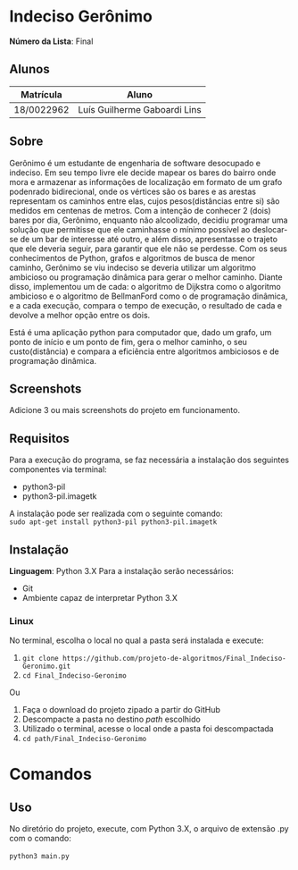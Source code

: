 # Indeciso Gerônimo

**Número da Lista**: Final<br>

## Alunos
|Matrícula | Aluno |
| -- | -- |
| 18/0022962  |  Luís Guilherme Gaboardi Lins |

## Sobre 
Gerônimo é um estudante de engenharia de software desocupado e indeciso. Em seu tempo livre ele decide mapear os bares do bairro onde mora e armazenar as informações de localização em formato de um grafo podenrado bidirecional, onde os vértices são os bares e as arestas representam os caminhos entre elas, cujos pesos(distâncias entre si) são medidos em centenas de metros. Com a intenção de conhecer 2 (dois) bares por dia, Gerônimo, enquanto não alcoolizado, decidiu programar uma solução que permitisse que ele caminhasse o mínimo possível ao deslocar-se de um bar de interesse até outro, e além disso, apresentasse o trajeto que ele deveria seguir, para garantir que ele não se perdesse. Com os seus conhecimentos de Python, grafos e algoritmos de busca de menor caminho, Gerônimo se viu indeciso se deveria utilizar um algoritmo ambicioso ou programação dinâmica para gerar o melhor caminho. Diante disso, implementou um de cada: o algoritmo de Dijkstra como o algoritmo ambicioso e o algoritmo de BellmanFord como o de programação dinâmica, e a cada execução, compara o tempo de execução, o resultado de cada e devolve a melhor opção entre os dois.

Está é uma aplicação python para computador que, dado um grafo, um ponto de início e um ponto de fim, gera o melhor caminho, o seu custo(distância) e compara a eficiência entre algoritmos ambiciosos e de programação dinâmica.

## Screenshots
Adicione 3 ou mais screenshots do projeto em funcionamento.

## Requisitos

Para a execução do programa, se faz necessária a instalação dos seguintes componentes via terminal:

- python3-pil
- python3-pil.imagetk

A instalação pode ser realizada com o seguinte comando: <br>
`sudo apt-get install python3-pil python3-pil.imagetk`

## Instalação 

**Linguagem**: Python 3.X
Para a instalação serão necessários:

- Git
- Ambiente capaz de interpretar Python 3.X

### Linux

No terminal, escolha o local no qual a pasta será instalada e execute:

1. `git clone https://github.com/projeto-de-algoritmos/Final_Indeciso-Geronimo.git`
2. `cd Final_Indeciso-Geronimo`

Ou

1. Faça o download do projeto zipado a partir do GitHub
2. Descompacte a pasta no destino _path_ escolhido
3. Utilizado o terminal, acesse o local onde a pasta foi descompactada
4. `cd path/Final_Indeciso-Geronimo`

# Comandos

## Uso 

No diretório do projeto, execute, com Python 3.X, o arquivo de extensão .py com o comando: <br><br>
   `python3 main.py` <br><br>
